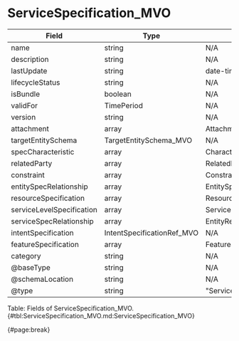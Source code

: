 <!--
    ATTENTION: This file was generated via gradle!
               Do NOT manually edit this file! Any such changes will be overwritten!
-->

# ServiceSpecification_MVO

| Field | Type | Format | Required |
| ------- | ------- | ------- | --- |
| name | string | N/A | No |
| description | string | N/A | No |
| lastUpdate | string | date-time | No |
| lifecycleStatus | string | N/A | No |
| isBundle | boolean | N/A | No |
| validFor | TimePeriod | N/A | No |
| version | string | N/A | No |
| attachment | array | AttachmentOrDocumentRef | No |
| targetEntitySchema | TargetEntitySchema_MVO | N/A | No |
| specCharacteristic | array | CharacteristicSpecification_MVO | No |
| relatedParty | array | RelatedPartyRefOrPartyRoleRef_MVO | No |
| constraint | array | ConstraintRef_MVO | No |
| entitySpecRelationship | array | EntitySpecificationRelationship_MVO | No |
| resourceSpecification | array | ResourceSpecificationRef_MVO | No |
| serviceLevelSpecification | array | ServiceLevelSpecificationRef_MVO | No |
| serviceSpecRelationship | array | EntityRelationship_MVO | No |
| intentSpecification | IntentSpecificationRef_MVO | N/A | No |
| featureSpecification | array | FeatureSpecification_MVO | No |
| category | string | N/A | No |
| @baseType | string | N/A | No |
| @schemaLocation | string | N/A | No |
| @type | string | "ServiceSpecification" | Yes |

Table: Fields of ServiceSpecification_MVO. {#tbl:ServiceSpecification_MVO.md:ServiceSpecification_MVO}

{#page:break}
